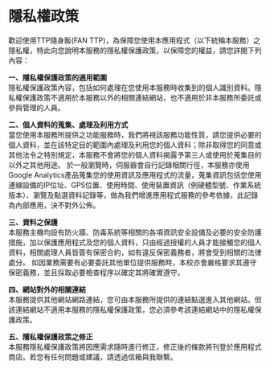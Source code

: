 # 隱私權政策
歡迎使用TTP隨身飯(FAN TTP)，為保障您使用本應用程式（以下統稱本服務）之隱私權，特此向您說明本服務的隱私權保護政策，以保障您的權益，請您詳閱下列內容：

<strong>一、隱私權保護政策的適用範圍</strong><br>
隱私權保護政策內容，包括如何處理在您使用本服務時收集到的個人識別資料。隱私權保護政策不適用於本服務以外的相關連結網站，也不適用於非本服務所委託或參與管理的人員。

<strong>二、個人資料的蒐集、處理及利用方式</strong><br>
當您使用本服務所提供之功能服務時，我們將視該服務功能性質，請您提供必要的個人資料，並在該特定目的範圍內處理及利用您的個人資料；除非取得您的同意或其他法令之特別規定，本服務不會將您的個人資料揭露予第三人或使用於蒐集目的以外之其他用途。
於一般瀏覽時，伺服器會自行記錄相關行徑，本服務亦使用Google Analytics產品蒐集您的使用資訊及應用程式的流量，蒐集資訊包括您使用連線設備的IP位址、GPS位置、使用時間、使用裝置資訊（例硬體型號、作業系統版本）、瀏覽及點選資料記錄等，做為我們增進應用程式服務的參考依據，此記錄為內部應用，決不對外公佈。

<strong>三、資料之保護</strong><br>
本服務主機均設有防火牆、防毒系統等相關的各項資訊安全設備及必要的安全防護措施，加以保護應用程式及您的個人資料，只由經過授權的人員才能接觸您的個人資料，相關處理人員皆簽有保密合約，如有違反保密義務者，將會受到相關的法律處分。
如因業務需要有必要委託其他單位提供服務時，本校亦會嚴格要求其遵守保密義務，並且採取必要檢查程序以確定其將確實遵守。

<strong>四、網站對外的相關連結</strong><br>
本服務提供其他網站網路連結，您可由本服務所提供的連結點選進入其他網站。但該連結網站不適用本服務的隱私權保護政策，您必須參考該連結網站中的隱私權保護政策。

<strong>五、隱私權保護政策之修正</strong><br>
本服務隱私權保護政策將因應需求隨時進行修正，修正後的條款將刊登於應用程式商店。若您有任何問題或建議，請透過信箱與我聯繫。
